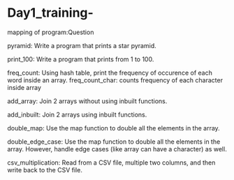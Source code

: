 # Day1_training-

mapping of program:Question

pyramid: Write a program that prints a star pyramid.

print_100: Write a program that prints from 1 to 100.

freq_count: Using hash table, print the frequency of occurence of each word inside an array.
freq_count_char: counts frequency of each character inside array 


add_array: Join 2 arrays without using inbuilt functions.

add_inbuilt: Join 2 arrays using inbuilt functions.

double_map: Use the map function to double all the elements in the array.

double_edge_case: Use the map function to double all the elements in the array. However, handle edge cases (like array can have a character) as well.

csv_multiplication: Read from a CSV file, multiple two columns, and then write back to the CSV file.

